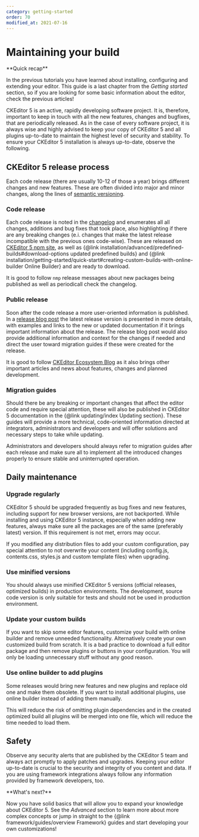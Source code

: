 ```yaml
---
category: getting-started
order: 70
modified_at: 2021-07-16
---
```


# Maintaining your build

<info-box hint>
**Quick recap**

In the previous tutorials you have learned about installing, configuring and extending your editor. This guide is a last chapter from the *Getting started* section, so if you are looking for some basic information about the editor, check the previous articles!
</info-box>

CKEditor 5 is an active, rapidly developing software project. It is, therefore, important to keep in touch with all the new features, changes and bugfixes, that are periodically released. As in the case of every software project, it is always wise and highly advised to keep your copy of CKEditor 5 and all plugins up-to-date to maintain the highest level of security and stability. To ensure your CKEditor 5 installation is always up-to-date, observe the following.

## CKEditor 5 release process

Each code release (there are usually 10-12 of those a year) brings different changes and new features. These are often divided into major and minor changes, along the lines of [semantic versioning](https://semver.org/).

### Code release

Each code release is noted in the [changelog](https://github.com/ckeditor/ckeditor5/blob/stable/CHANGELOG.md) and enumerates all all changes, additions and bug fixes that took place, also highlighting if there are any breaking changes (e.i. changes that make the latest release incompatible with the previous ones code-wise). These are released on [CKEditor 5 npm site](https://www.npmjs.com/package/ckeditor5), as well as {@link installation/advanced/predefined-builds#download-options updated predefined builds} and {@link installation/getting-started/quick-start#creating-custom-builds-with-online-builder Online Builder} and are ready to download.

It is good to follow `nmp` release messages about new packages being published as well as periodicall check the changelog.

### Public release

Soon after the code release a more user-oriented information is published. In a [release blog post](https://ckeditor.com/blog/?category=releases) the latest release version is presented in more details, with examples and links to the new or updated documentation if it brings important information about the release. The release blog post would also provide additional information and context for the changes if needed and direct the user toward migration guides if these were created for the release.

It is good to follow [CKEditor Ecosystem Blog](https://ckeditor.com/blog/) as it also brings other important articles and news about features, changes and planned development.

### Migration guides

Should there be any breaking or important changes that affect the editor code and require special attention, these will also be published in CKEditor 5 documentation in the {@link updating/index Updating section}. These guides will provide a more technical, code-oriented information directed at integrators, administrators and developers and will offer solutions and necessary steps to take while updating.

Administrators and developers should always refer to migration guides after each release and make sure all to implement all the introduced changes properly to ensure stable and uninterrupted operation.

## Daily maintenance

### Upgrade regularly

CKEditor 5 should be upgraded frequently as bug fixes and new features, including support for new browser versions, are not backported. While installing and using CKEditor 5 instance, especially when adding new features, always make sure all the packages are of the same (preferably latest) version. If this requirement is not met, errors may occur.

If you modified any distribution files to add your custom configuration, pay special attention to not overwrite your content (including config.js, contents.css, styles.js and custom template files) when upgrading.

### Use minified versions

You should always use minified CKEditor 5 versions (official releases, optimized builds) in production environments. The development, source code version is only suitable for tests and should not be used in production environment.

### Update your custom builds

If you want to skip some editor features, customize your build with online builder and remove unneeded functionality. Alternatively  create your own customized build from scratch. It is a bad practice to download a full editor package and then remove plugins or buttons in your configuration. You will only be loading unnecessary stuff without any good reason.

### Use online builder to add plugins
Some releases would bring new features and new plugins and replace old one and make them obsolete. If you want to install additional plugins, use online builder instead of adding them manually.

This will reduce the risk of omitting plugin dependencies and in the created optimized build all plugins will be merged into one file, which will reduce the time needed to load them.

## Safety

Observe any security alerts that are published by the CKEditor 5 team and always act promptly to apply patches and upgrades. Keeping your editor up-to-date is crucial to the security and integrity of you content and data. If you are using framework integrations always follow any information provided by framework developers, too.

<info-box hint>
**What's next?**

Now you have solid basics that will allow you to expand your knowledge about CKEditor 5. See the *Advanced* section to learn more about more complex concepts or jump in straight to the {@link framework/guides/overview Framework} guides and start developing your own customizations!
</info-box>
